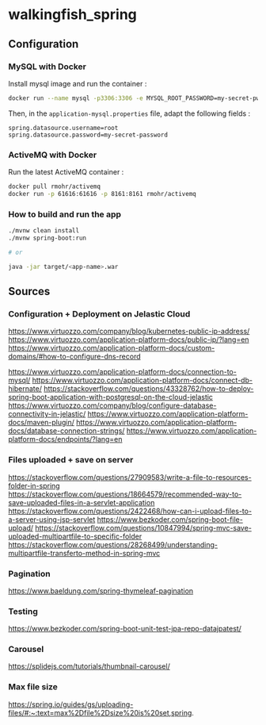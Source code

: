 # walkingfish_spring

## Configuration

### MySQL with Docker
Install mysql image and run the container :

```bash
docker run --name mysql -p3306:3306 -e MYSQL_ROOT_PASSWORD=my-secret-pw -d mysql
```

Then, in the `application-mysql.properties` file, adapt the following fields :

```
spring.datasource.username=root
spring.datasource.password=my-secret-password
```

### ActiveMQ with Docker

Run the latest ActiveMQ container :

```bash
docker pull rmohr/activemq
docker run -p 61616:61616 -p 8161:8161 rmohr/activemq
```

### How to build and run the app

```bash
./mvnw clean install
./mvnw spring-boot:run

# or

java -jar target/<app-name>.war
```

## Sources
### Configuration + Deployment on Jelastic Cloud

https://www.virtuozzo.com/company/blog/kubernetes-public-ip-address/
https://www.virtuozzo.com/application-platform-docs/public-ip/?lang=en
https://www.virtuozzo.com/application-platform-docs/custom-domains/#how-to-configure-dns-record

https://www.virtuozzo.com/application-platform-docs/connection-to-mysql/
https://www.virtuozzo.com/application-platform-docs/connect-db-hibernate/
https://stackoverflow.com/questions/43328762/how-to-deploy-spring-boot-application-with-postgresql-on-the-cloud-jelastic
https://www.virtuozzo.com/company/blog/configure-database-connectivity-in-jelastic/
https://www.virtuozzo.com/application-platform-docs/maven-plugin/
https://www.virtuozzo.com/application-platform-docs/database-connection-strings/
https://www.virtuozzo.com/application-platform-docs/endpoints/?lang=en

### Files uploaded + save on server
https://stackoverflow.com/questions/27909583/write-a-file-to-resources-folder-in-spring
https://stackoverflow.com/questions/18664579/recommended-way-to-save-uploaded-files-in-a-servlet-application
https://stackoverflow.com/questions/2422468/how-can-i-upload-files-to-a-server-using-jsp-servlet
https://www.bezkoder.com/spring-boot-file-upload/
https://stackoverflow.com/questions/10847994/spring-mvc-save-uploaded-multipartfile-to-specific-folder
https://stackoverflow.com/questions/28268499/understanding-multipartfile-transferto-method-in-spring-mvc

### Pagination
https://www.baeldung.com/spring-thymeleaf-pagination

### Testing
https://www.bezkoder.com/spring-boot-unit-test-jpa-repo-datajpatest/

### Carousel
https://splidejs.com/tutorials/thumbnail-carousel/

### Max file size
https://spring.io/guides/gs/uploading-files/#:~:text=max%2Dfile%2Dsize%20is%20set,spring.